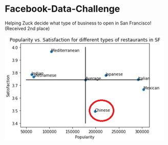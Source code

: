 # Facebook-Data-Challenge
Helping Zuck decide what type of business to open in San Francisco! (Received 2nd place)


![](review_scatterplot.png)
